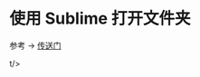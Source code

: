 # 使用 Sublime 打开文件夹

参考 -> [传送门](https://www.cnblogs.com/sogoe/p/4293067.html)





t/>


<ad/>
<comment/>